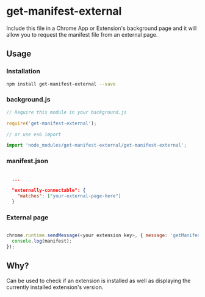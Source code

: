 # get-manifest-external

Include this file in a Chrome App or Extension's background page
and it will allow you to request the manifest file from an
external page.

## Usage

### Installation
```bash
npm install get-manifest-external --save
```

### background.js
```javascript
// Require this module in your background.js

require('get-manifest-external');

// or use es6 import

import 'node_modules/get-manifest-external/get-manifest-external';

```

### manifest.json
```json
  
  ...

  "externally-connectable": {
    "matches": ["your-external-page-here"]
  }  

```

### External page
```javascript

chrome.runtime.sendMessage(<your extension key>, { message: 'getManifest' }, function(manifest) {
  console.log(manifest);
});
```

## Why?
Can be used to check if an extension is installed as well as displaying 
the currently installed extension's version.
